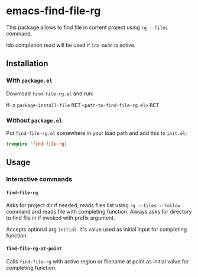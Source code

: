 # emacs-find-file-rg

This package allows to find file in current project using `rg --files` command.

Ido completion read will be used if `ido-mode` is active.

## Installation

### With `package.el`

Download `find-file-rg.el` and run:

<kbd>M-x</kbd> `package-install-file` <kbd>RET</kbd> `<path-to-find-file-rg.el>` <kbd>RET</kbd>

### Without `package.el`

Put `find-file-rg.el` somewhere in your load path and add this to `init.el`:

``` el
(require 'find-file-rg)
```

## Usage

### Interactive commands

#### `find-file-rg`

Asks for project dir if needed, reads files list using `rg --files --follow` command and reads file with completing function. Always asks for directory to find file in if invoked with prefix argument.

Accepts optional arg `initial`. It's value used as initial input for completing function.

#### `find-file-rg-at-point`

Calls `find-file-rg` with active region or filename at point as initial value for completing function.

